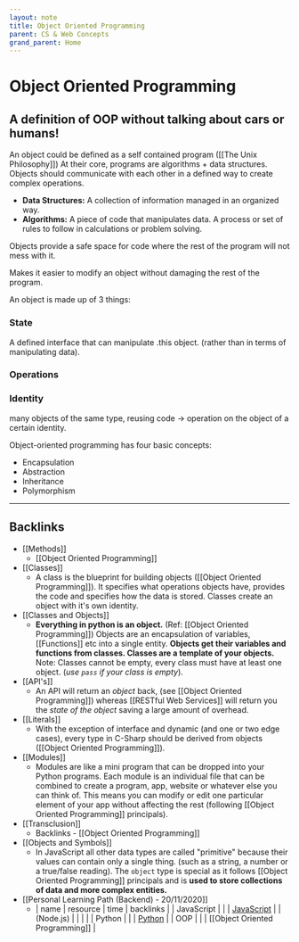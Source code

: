 ```yaml
---
layout: note
title: Object Oriented Programming
parent: CS & Web Concepts
grand_parent: Home
---
```


# Object Oriented Programming

## A definition of OOP without talking about cars or humans!

An object could be defined as a self contained program ([[The Unix Philosophy]]) At their core, programs are algorithms + data structures. Objects should communicate with each other in a defined way to create complex operations.

- **Data Structures:** A collection of information managed in an organized way.
- **Algorithms:** A piece of code that manipulates data. A process or set of rules to follow in calculations or problem solving.

Objects provide a safe space for code where the rest of the program will not mess with it.

Makes it easier to modify an object without damaging the rest of the program.

An object is made up of 3 things:

### State

A defined interface that can manipulate .this object. (rather than in terms of manipulating data).

### Operations

### Identity

many objects of the same type, reusing code -> operation on the object of a certain identity.

Object-oriented programming has four basic concepts:

- Encapsulation
- Abstraction
- Inheritance
- Polymorphism

---

## Backlinks
* [[Methods]]
	* [[Object Oriented Programming]]
* [[Classes]]
	* A class is the blueprint for building objects ([[Object Oriented Programming]]). It specifies what operations objects have, provides the code and specifies how the data is stored. Classes create an object with it's own identity.
* [[Classes and Objects]]
	* **Everything in python is an object.** (Ref: [[Object Oriented Programming]]) Objects are an encapsulation of variables, [[Functions]] etc into a single entity. **Objects get their variables and functions from classes. Classes are a template of your objects.** Note: Classes cannot be empty, every class must have at least one object. (*use `pass` if your class is empty*).
* [[API's]]
	* An API will return an *object* back, (see [[Object Oriented Programming]]) whereas [[RESTful Web Services]] will return you the *state of the object* saving a large amount of overhead.
* [[Literals]]
	* With the exception of interface and dynamic (and one or two edge cases), every type in C-Sharp should be derived from objects ([[Object Oriented Programming]]).
* [[Modules]]
	* Modules are like a mini program that can be dropped into your Python programs. Each module is an individual file that can be combined to create a program, app, website or whatever else you can think of. This means you can modify or edit one particular element of your app without affecting the rest (following [[Object Oriented Programming]] principals).
* [[Transclusion]]
	* Backlinks - [[Object Oriented Programming]]
* [[Objects and Symbols]]
	* In JavaScript all other data types are called "primitive" because their values can contain only a single thing. (such as a string, a number or a true/false reading). The `object` type is special as it follows [[Object Oriented Programming]] principals and is **used to store collections of data and more complex entities.**
* [[Personal Learning Path (Backend) - 20/11/2020]]
	* | name       | resource | time | backlinks                       |
| JavaScript |          |      | [JavaScript](../toc/javascript) |
| (Node.js)  |          |      |                                 |
| Python     |          |      | [Python](../toc/python)         |
| OOP        |          |      | [[Object Oriented Programming]] |

